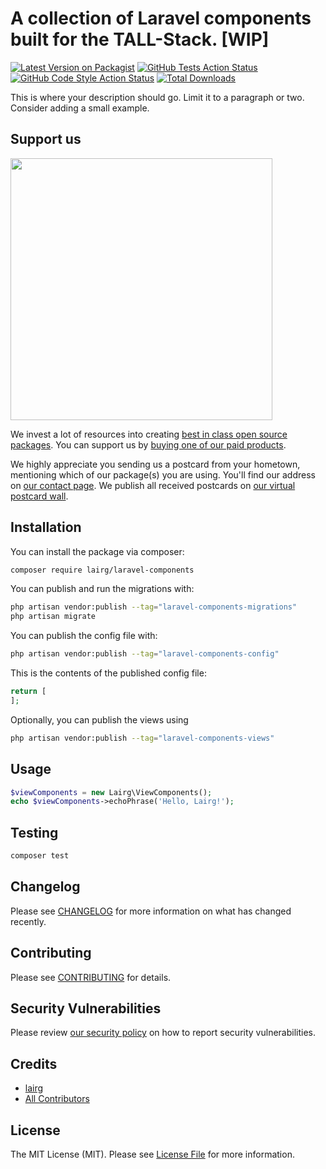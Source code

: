 # A collection of Laravel components built for the TALL-Stack. [WIP]

[![Latest Version on Packagist](https://img.shields.io/packagist/v/lairg/laravel-components.svg?style=flat-square)](https://packagist.org/packages/lairg/laravel-components)
[![GitHub Tests Action Status](https://img.shields.io/github/actions/workflow/status/lairg/laravel-components/run-tests.yml?branch=main&label=tests&style=flat-square)](https://github.com/lairg/laravel-components/actions?query=workflow%3Arun-tests+branch%3Amain)
[![GitHub Code Style Action Status](https://img.shields.io/github/actions/workflow/status/lairg/laravel-components/fix-php-code-style-issues.yml?branch=main&label=code%20style&style=flat-square)](https://github.com/lairg/laravel-components/actions?query=workflow%3A"Fix+PHP+code+style+issues"+branch%3Amain)
[![Total Downloads](https://img.shields.io/packagist/dt/lairg/laravel-components.svg?style=flat-square)](https://packagist.org/packages/lairg/laravel-components)

This is where your description should go. Limit it to a paragraph or two. Consider adding a small example.

## Support us

[<img src="https://github-ads.s3.eu-central-1.amazonaws.com/laravel-components.jpg?t=1" width="419px" />](https://spatie.be/github-ad-click/laravel-components)

We invest a lot of resources into creating [best in class open source packages](https://spatie.be/open-source). You can support us by [buying one of our paid products](https://spatie.be/open-source/support-us).

We highly appreciate you sending us a postcard from your hometown, mentioning which of our package(s) you are using. You'll find our address on [our contact page](https://spatie.be/about-us). We publish all received postcards on [our virtual postcard wall](https://spatie.be/open-source/postcards).

## Installation

You can install the package via composer:

```bash
composer require lairg/laravel-components
```

You can publish and run the migrations with:

```bash
php artisan vendor:publish --tag="laravel-components-migrations"
php artisan migrate
```

You can publish the config file with:

```bash
php artisan vendor:publish --tag="laravel-components-config"
```

This is the contents of the published config file:

```php
return [
];
```

Optionally, you can publish the views using

```bash
php artisan vendor:publish --tag="laravel-components-views"
```

## Usage

```php
$viewComponents = new Lairg\ViewComponents();
echo $viewComponents->echoPhrase('Hello, Lairg!');
```

## Testing

```bash
composer test
```

## Changelog

Please see [CHANGELOG](CHANGELOG.md) for more information on what has changed recently.

## Contributing

Please see [CONTRIBUTING](CONTRIBUTING.md) for details.

## Security Vulnerabilities

Please review [our security policy](../../security/policy) on how to report security vulnerabilities.

## Credits

- [lairg](https://github.com/lairg99)
- [All Contributors](../../contributors)

## License

The MIT License (MIT). Please see [License File](LICENSE.md) for more information.

